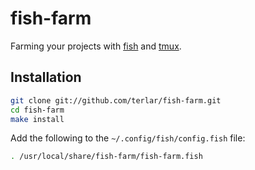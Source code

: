 # fish-farm

Farming your projects with [fish](https://github.com/fish-shell/fish-shell) and [tmux](http://tmux.sf.net).

## Installation

```sh
git clone git://github.com/terlar/fish-farm.git
cd fish-farm
make install
```

Add the following to the `~/.config/fish/config.fish` file:

```sh
. /usr/local/share/fish-farm/fish-farm.fish
```
